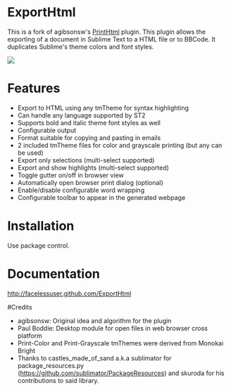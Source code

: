 # ExportHtml
This is a fork of agibsonsw's [PrintHtml](https://github.com/agibsonsw/PrintHtml) plugin.  This plugin allows the exporting of a document in Sublime Text to a HTML file or to BBCode.  It duplicates Sublime's theme colors and font styles.

<img src="http://dl.dropbox.com/u/342698/ExportHtml/preview.png" border="0"/>

# Features
- Export to HTML using any tmTheme for syntax highlighting
- Can handle any language supported by ST2
- Supports bold and italic theme font styles as well
- Configurable output
- Format suitable for copying and pasting in emails
- 2 included tmTheme files for color and grayscale printing (but any can be used)
- Export only selections (multi-select supported)
- Export and show highlights (multi-select supported)
- Toggle gutter on/off in browser view
- Automatically open browser print dialog (optional)
- Enable/disable configurable word wrapping
- Configurable toolbar to appear in the generated webpage

# Installation
Use package control.

# Documentation
http://facelessuser.github.com/ExportHtml

#Credits
- agibsonsw: Original idea and algorithm for the plugin
- Paul Boddie: Desktop module for open files in web browser cross platform
- Print-Color and Print-Grayscale tmThemes were derived from Monokai Bright
- Thanks to castles_made_of_sand a.k.a sublimator for package_resources.py (https://github.com/sublimator/PackageResources) and skuroda for his contributions to said library.
